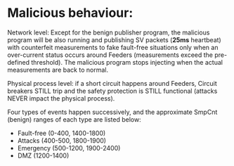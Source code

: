 # Malicious behaviour:

Network level: Except for the benign publisher program, the malicious program will be also running and publishing SV packets (**25ms** heartbeat) with counterfeit measurements to fake fault-free situations only when an over-current status occurs around Feeders (measurements exceed the pre-defined threshold). The malicious program stops injecting when the actual measurements are back to normal.

Physical process level: if a short circuit happens around Feeders, Circuit breakers STILL trip and the safety protection is STILL functional (attacks NEVER impact the physical process).

Four types of events happen successively, and the approximate SmpCnt (benign) ranges of each type are listed below:
- Fault-free (0-400, 1400-1800)
- Attacks (400-500, 1800-1900)
- Emergency (500-1200, 1900-2400)
- DMZ (1200-1400)
